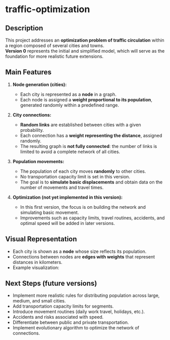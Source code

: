 # traffic-optimization

## Description
This project addresses an **optimization problem of traffic circulation** within a region composed of several cities and towns.  
**Version 0** represents the initial and simplified model, which will serve as the foundation for more realistic future extensions.

## Main Features
1. **Node generation (cities):**
   - Each city is represented as a **node** in a graph.
   - Each node is assigned a **weight proportional to its population**, generated randomly within a predefined range.
   
2. **City connections:**
   - **Random links** are established between cities with a given probability.
   - Each connection has a **weight representing the distance**, assigned randomly.
   - The resulting graph is **not fully connected**: the number of links is limited to avoid a complete network of all cities.

3. **Population movements:**
   - The population of each city moves **randomly** to other cities.
   - No transportation capacity limit is set in this version.
   - The goal is to **simulate basic displacements** and obtain data on the number of movements and travel times.

4. **Optimization (not yet implemented in this version):**
   - In this first version, the focus is on building the network and simulating basic movement.
   - Improvements such as capacity limits, travel routines, accidents, and optimal speed will be added in later versions.

## Visual Representation
- Each city is shown as a **node** whose size reflects its population.
- Connections between nodes are **edges with weights** that represent distances in kilometers.
- Example visualization:

## Next Steps (future versions)
- Implement more realistic rules for distributing population across large, medium, and small cities.
- Add transportation capacity limits for segments.
- Introduce movement routines (daily work travel, holidays, etc.).
- Accidents and risks associated with speed.
- Differentiate between public and private transportation.
- Implement evolutionary algorithm to optimize the network of connections.

